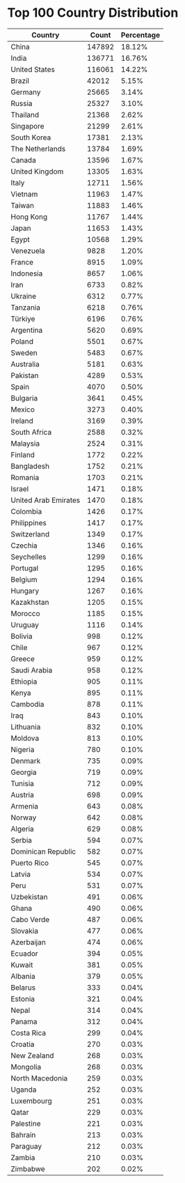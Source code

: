 # Top 100 Country Distribution
| Country | Count | Percentage |
|----|----|----|
| China | 147892 | 18.12% |
| India | 136771 | 16.76% |
| United States | 116061 | 14.22% |
| Brazil | 42012 | 5.15% |
| Germany | 25665 | 3.14% |
| Russia | 25327 | 3.10% |
| Thailand | 21368 | 2.62% |
| Singapore | 21299 | 2.61% |
| South Korea | 17381 | 2.13% |
| The Netherlands | 13784 | 1.69% |
| Canada | 13596 | 1.67% |
| United Kingdom | 13305 | 1.63% |
| Italy | 12711 | 1.56% |
| Vietnam | 11963 | 1.47% |
| Taiwan | 11883 | 1.46% |
| Hong Kong | 11767 | 1.44% |
| Japan | 11653 | 1.43% |
| Egypt | 10568 | 1.29% |
| Venezuela | 9828 | 1.20% |
| France | 8915 | 1.09% |
| Indonesia | 8657 | 1.06% |
| Iran | 6733 | 0.82% |
| Ukraine | 6312 | 0.77% |
| Tanzania | 6218 | 0.76% |
| Türkiye | 6196 | 0.76% |
| Argentina | 5620 | 0.69% |
| Poland | 5501 | 0.67% |
| Sweden | 5483 | 0.67% |
| Australia | 5181 | 0.63% |
| Pakistan | 4289 | 0.53% |
| Spain | 4070 | 0.50% |
| Bulgaria | 3641 | 0.45% |
| Mexico | 3273 | 0.40% |
| Ireland | 3169 | 0.39% |
| South Africa | 2588 | 0.32% |
| Malaysia | 2524 | 0.31% |
| Finland | 1772 | 0.22% |
| Bangladesh | 1752 | 0.21% |
| Romania | 1703 | 0.21% |
| Israel | 1471 | 0.18% |
| United Arab Emirates | 1470 | 0.18% |
| Colombia | 1426 | 0.17% |
| Philippines | 1417 | 0.17% |
| Switzerland | 1349 | 0.17% |
| Czechia | 1346 | 0.16% |
| Seychelles | 1299 | 0.16% |
| Portugal | 1295 | 0.16% |
| Belgium | 1294 | 0.16% |
| Hungary | 1267 | 0.16% |
| Kazakhstan | 1205 | 0.15% |
| Morocco | 1185 | 0.15% |
| Uruguay | 1116 | 0.14% |
| Bolivia | 998 | 0.12% |
| Chile | 967 | 0.12% |
| Greece | 959 | 0.12% |
| Saudi Arabia | 958 | 0.12% |
| Ethiopia | 905 | 0.11% |
| Kenya | 895 | 0.11% |
| Cambodia | 878 | 0.11% |
| Iraq | 843 | 0.10% |
| Lithuania | 832 | 0.10% |
| Moldova | 813 | 0.10% |
| Nigeria | 780 | 0.10% |
| Denmark | 735 | 0.09% |
| Georgia | 719 | 0.09% |
| Tunisia | 712 | 0.09% |
| Austria | 698 | 0.09% |
| Armenia | 643 | 0.08% |
| Norway | 642 | 0.08% |
| Algeria | 629 | 0.08% |
| Serbia | 594 | 0.07% |
| Dominican Republic | 582 | 0.07% |
| Puerto Rico | 545 | 0.07% |
| Latvia | 534 | 0.07% |
| Peru | 531 | 0.07% |
| Uzbekistan | 491 | 0.06% |
| Ghana | 490 | 0.06% |
| Cabo Verde | 487 | 0.06% |
| Slovakia | 477 | 0.06% |
| Azerbaijan | 474 | 0.06% |
| Ecuador | 394 | 0.05% |
| Kuwait | 381 | 0.05% |
| Albania | 379 | 0.05% |
| Belarus | 333 | 0.04% |
| Estonia | 321 | 0.04% |
| Nepal | 314 | 0.04% |
| Panama | 312 | 0.04% |
| Costa Rica | 299 | 0.04% |
| Croatia | 270 | 0.03% |
| New Zealand | 268 | 0.03% |
| Mongolia | 268 | 0.03% |
| North Macedonia | 259 | 0.03% |
| Uganda | 252 | 0.03% |
| Luxembourg | 251 | 0.03% |
| Qatar | 229 | 0.03% |
| Palestine | 221 | 0.03% |
| Bahrain | 213 | 0.03% |
| Paraguay | 212 | 0.03% |
| Zambia | 210 | 0.03% |
| Zimbabwe | 202 | 0.02% |
